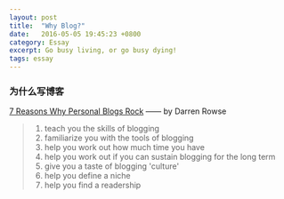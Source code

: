 ```yaml
---
layout: post
title:  "Why Blog?"
date:   2016-05-05 19:45:23 +0800
category: Essay
excerpt: Go busy living, or go busy dying!
tags: essay
---
```


### 为什么写博客

[7 Reasons Why Personal Blogs Rock] —— by Darren Rowse

> 1. teach you the skills of blogging
> 2. familiarize you with the tools of blogging
> 3. help you work out how much time you have
> 4. help you work out if you can sustain blogging for the long term
> 5. give you a taste of blogging 'culture'
> 6. help you define a niche
> 7. help you find a readership

[7 Reasons Why Personal Blogs Rock]: http://www.problogger.net/7-reasons-why-personal-blogs-rock/
